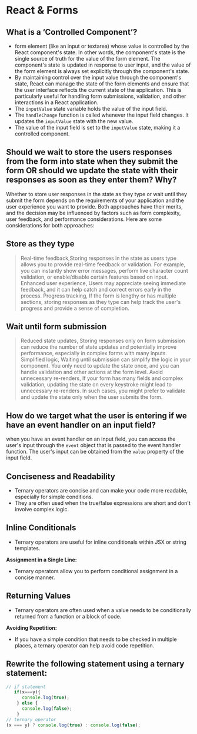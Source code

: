 # React & Forms

## What is a ‘Controlled Component’?

- form element (like an input or textarea) whose value is controlled by the React component's state. In other words, the component's state is the single source of truth for the value of the form element. The component's state is updated in response to user input, and the value of the form element is always set explicitly through the component's state.
- By maintaining control over the input value through the component's state, React can manage the state of the form elements and ensure that the user interface reflects the current state of the application. This is particularly useful for handling form submissions, validation, and other interactions in a React application.
- The `inputValue` state variable holds the value of the input field.
- The `handleChange` function is called whenever the input field changes. It updates the `inputValue` state with the new value.
- The value of the input field is set to the `inputValue` state, making it a controlled component.

## Should we wait to store the users responses from the form into state when they submit the form OR should we update the state with their responses as soon as they enter them? Why?

Whether to store user responses in the state as they type or wait until they submit the form depends on the requirements of your application and the user experience you want to provide. Both approaches have their merits, and the decision may be influenced by factors such as form complexity, user feedback, and performance considerations. Here are some considerations for both approaches:

## Store as they type

> Real-time feedback,Storing responses in the state as users type allows you to provide real-time feedback or validation. For example, you can instantly show error messages, perform live character count validation, or enable/disable certain features based on input.
Enhanced user experience, Users may appreciate seeing immediate feedback, and it can help catch and correct errors early in the process.
Progress tracking, If the form is lengthy or has multiple sections, storing responses as they type can help track the user's progress and provide a sense of completion.

## Wait until form submission

> Reduced state updates, Storing responses only on form submission can reduce the number of state updates and potentially improve performance, especially in complex forms with many inputs.
Simplified logic, Waiting until submission can simplify the logic in your component. You only need to update the state once, and you can handle validation and other actions at the form level.
Avoid unnecessary re-renders, If your form has many fields and complex validation, updating the state on every keystroke might lead to unnecessary re-renders. In such cases, you might prefer to validate and update the state only when the user submits the form.

## How do we target what the user is entering if we have an event handler on an input field?

when you have an event handler on an input field, you can access the user's input through the `event` object that is passed to the event handler function. The user's input can be obtained from the `value` property of the input field. 

## Conciseness and Readability

- Ternary operators are concise and can make your code more readable, especially for simple conditions.
- They are often used when the true/false expressions are short and don't involve complex logic.

## Inline Conditionals

- Ternary operators are useful for inline conditionals within JSX or string templates.

**Assignment in a Single Line:**

- Ternary operators allow you to perform conditional assignment in a concise manner.

## Returning Values

- Ternary operators are often used when a value needs to be conditionally returned from a function or a block of code.

**Avoiding Repetition:**

- If you have a simple condition that needs to be checked in multiple places, a ternary operator can help avoid code repetition.

## Rewrite the following statement using a ternary statement:

```js
// if statement
   if(x===y){
      console.log(true);
    } else {
      console.log(false);
    }
// ternary operator
(x === y) ? console.log(true) : console.log(false);
```